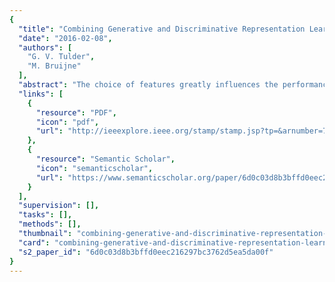 ```yaml
---
{
  "title": "Combining Generative and Discriminative Representation Learning for Lung CT Analysis With Convolutional Restricted Boltzmann Machines",
  "date": "2016-02-08",
  "authors": [
    "G. V. Tulder",
    "M. Bruijne"
  ],
  "abstract": "The choice of features greatly influences the performance of a tissue classification system. Despite this, many systems are built with standard, predefined filter banks that are not optimized for that particular application. Representation learning methods such as restricted Boltzmann machines may outperform these standard filter banks because they learn a feature description directly from the training data. Like many other representation learning methods, restricted Boltzmann machines are unsupervised and are trained with a generative learning objective; this allows them to learn representations from unlabeled data, but does not necessarily produce features that are optimal for classification. In this paper we propose the convolutional classification restricted Boltzmann machine, which combines a generative and a discriminative learning objective. This allows it to learn filters that are good both for describing the training data and for classification. We present experiments with feature learning for lung texture classification and airway detection in CT images. In both applications, a combination of learning objectives outperformed purely discriminative or generative learning, increasing, for instance, the lung tissue classification accuracy by 1 to 8 percentage points. This shows that discriminative learning can help an otherwise unsupervised feature learner to learn filters that are optimized for classification.",
  "links": [
    {
      "resource": "PDF",
      "icon": "pdf",
      "url": "http://ieeexplore.ieee.org/stamp/stamp.jsp?tp=&arnumber=7401039"
    },
    {
      "resource": "Semantic Scholar",
      "icon": "semanticscholar",
      "url": "https://www.semanticscholar.org/paper/6d0c03d8b3bffd0eec216297bc3762d5ea5da00f"
    }
  ],
  "supervision": [],
  "tasks": [],
  "methods": [],
  "thumbnail": "combining-generative-and-discriminative-representation-learning-for-lung-ct-analysis-with-convolutional-restricted-boltzmann-machines-thumb.jpg",
  "card": "combining-generative-and-discriminative-representation-learning-for-lung-ct-analysis-with-convolutional-restricted-boltzmann-machines-card.jpg",
  "s2_paper_id": "6d0c03d8b3bffd0eec216297bc3762d5ea5da00f"
}
---
```


